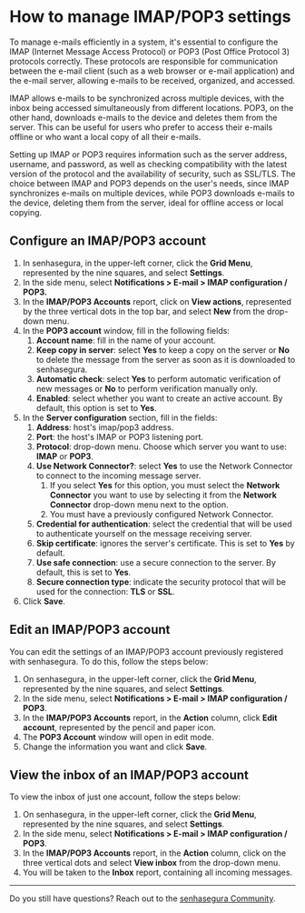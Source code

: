 # How to manage IMAP/POP3 settings

To manage e-mails efficiently in a system, it's essential to configure the IMAP (Internet Message Access Protocol) or POP3 (Post Office Protocol 3\) protocols correctly. These protocols are responsible for communication between the e-mail client (such as a web browser or e-mail application) and the e-mail server, allowing e-mails to be received, organized, and accessed.

IMAP allows e-mails to be synchronized across multiple devices, with the inbox being accessed simultaneously from different locations. POP3, on the other hand, downloads e-mails to the device and deletes them from the server. This can be useful for users who prefer to access their e-mails offline or who want a local copy of all their e-mails.

Setting up IMAP or POP3 requires information such as the server address, username, and password, as well as checking compatibility with the latest version of the protocol and the availability of security, such as SSL/TLS. The choice between IMAP and POP3 depends on the user's needs, since IMAP synchronizes e-mails on multiple devices, while POP3 downloads e-mails to the device, deleting them from the server, ideal for offline access or local copying.

## Configure an IMAP/POP3 account

1. In senhasegura, in the upper-left corner, click the **Grid Menu**, represented by the nine squares, and select **Settings**.  
2. In the side menu, select **Notifications \> E-mail \> IMAP configuration / POP3.**  
3. In the **IMAP/POP3 Accounts** report, click on **View actions**, represented by the three vertical dots in the top bar, and select **New** from the drop-down menu.  
4. In the **POP3 account** window, fill in the following fields:  
   1. **Account name**: fill in the name of your account.  
   2. **Keep copy in server**: select **Yes** to keep a copy on the server or **No** to delete the message from the server as soon as it is downloaded to senhasegura.  
   3. **Automatic check**: select **Yes** to perform automatic verification of new messages or **No** to perform verification manually only.  
   4. **Enabled**: select whether you want to create an active account. By default, this option is set to **Yes**.  
5. In the **Server configuration** section, fill in the fields:  
   1. **Address**: host's imap/pop3 address.  
   2. **Port**: the host's IMAP or POP3 listening port.  
   3. **Protocol**: drop-down menu. Choose which server you want to use: **IMAP** or **POP3**.  
   4. **Use Network Connector?**: select **Yes** to use the Network Connector to connect to the incoming message server.  
      1. If you select **Yes** for this option, you must select the **Network Connector** you want to use by selecting it from the **Network Connector** drop-down menu next to the option.  
      2. You must have a previously configured Network Connector.  
   5. **Credential for authentication**: select the credential that will be used to authenticate yourself on the message receiving server.  
   6. **Skip certificate**: ignores the server's certificate. This is set to **Yes** by default.  
   7. **Use safe connection**: use a secure connection to the server. By default, this is set to **Yes**.  
   8. **Secure connection type**: indicate the security protocol that will be used for the connection: **TLS** or **SSL**.  
6. Click **Save**.

## Edit an IMAP/POP3 account

You can edit the settings of an IMAP/POP3 account previously registered with senhasegura. To do this, follow the steps below:

1. On senhasegura, in the upper-left corner, click the **Grid Menu**, represented by the nine squares, and select **Settings**.  
2. In the side menu, select **Notifications \> E-mail \> IMAP configuration / POP3**.  
3. In the **IMAP/POP3 Accounts** report, in the **Action** column, click **Edit account**, represented by the pencil and paper icon.  
4. The **POP3 Account** window will open in edit mode.  
5. Change the information you want and click **Save**.

## View the inbox of an IMAP/POP3 account

To view the inbox of just one account, follow the steps below:

1. On senhasegura, in the upper-left corner, click the **Grid Menu**, represented by the nine squares, and select **Settings**.  
2. In the side menu, select **Notifications \> E-mail \>  IMAP configuration / POP3**.  
3. In the **IMAP/POP3 Accounts** report, in the **Action** column, click on the three vertical dots and select **View inbox** from the drop-down menu.  
4. You will be taken to the **Inbox** report, containing all incoming messages.

***

Do you still have questions? Reach out to the [senhasegura Community](https://community.senhasegura.io/).